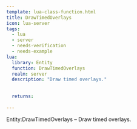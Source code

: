 ```yaml
---
template: lua-class-function.html
title: DrawTimedOverlays
icon: lua-server
tags:
  - lua
  - server
  - needs-verification
  - needs-example
lua:
  library: Entity
  function: DrawTimedOverlays
  realm: server
  description: "Draw timed overlays."
  
  
  returns:
    
---
```


<div class="lua__search__keywords">
Entity:DrawTimedOverlays &#x2013; Draw timed overlays.
</div>
